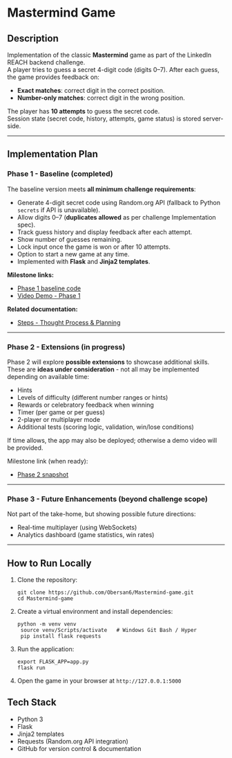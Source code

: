 # Mastermind Game

## Description
Implementation of the classic **Mastermind** game as part of the LinkedIn REACH backend challenge.  
A player tries to guess a secret 4-digit code (digits 0–7). After each guess, the game provides feedback on:
- **Exact matches**: correct digit in the correct position.
- **Number-only matches**: correct digit in the wrong position.

The player has **10 attempts** to guess the secret code.  
Session state (secret code, history, attempts, game status) is stored server-side.

---

## Implementation Plan

### Phase 1 - Baseline (completed)
The baseline version meets **all minimum challenge requirements**:

- Generate 4-digit secret code using Random.org API (fallback to Python `secrets` if API is unavailable).  
- Allow digits 0–7 (**duplicates allowed** as per challenge Implementation spec).  
- Track guess history and display feedback after each attempt.  
- Show number of guesses remaining.  
- Lock input once the game is won or after 10 attempts.  
- Option to start a new game at any time.  
- Implemented with **Flask** and **Jinja2 templates**.

**Milestone links:**
- [Phase 1 baseline code](https://github.com/Obersan6/Mastermind-game/tree/phase-1)  
- [Video Demo - Phase 1](https://youtube.com)  

**Related documentation:**
- [Steps - Thought Process & Planning](docs/steps-thoughtprocess.md)  

---

### Phase 2 - Extensions (in progress)
Phase 2 will explore **possible extensions** to showcase additional skills.  
These are **ideas under consideration** - not all may be implemented depending on available time:

- Hints  
- Levels of difficulty (different number ranges or hints)  
- Rewards or celebratory feedback when winning  
- Timer (per game or per guess)  
- 2-player or multiplayer mode  
- Additional tests (scoring logic, validation, win/lose conditions)  

If time allows, the app may also be deployed; otherwise a demo video will be provided.

Milestone link (when ready):  
- [Phase 2 snapshot](https://github.com/Obersan6/Mastermind-game/tree/phase-2)

---

### Phase 3 - Future Enhancements (beyond challenge scope)
Not part of the take-home, but showing possible future directions:

- Real-time multiplayer (using WebSockets)  
- Analytics dashboard (game statistics, win rates)  

---

## How to Run Locally

1. Clone the repository:
   ```
   git clone https://github.com/Obersan6/Mastermind-game.git
   cd Mastermind-game
   ```
2. Create a virtual environment and install dependencies:
   ```
   python -m venv venv
    source venv/Scripts/activate   # Windows Git Bash / Hyper
    pip install flask requests
   ```
3. Run the application:
   ```
   export FLASK_APP=app.py
   flask run
   ```
4. Open the game in your browser at `http://127.0.0.1:5000`

## Tech Stack

- Python 3
- Flask
- Jinja2 templates
- Requests (Random.org API integration)
- GitHub for version control & documentation

<!-- # DB docs (reference)

The app uses SQLAlchemy models as the source of truth and can create tables via `create_db.py`.
These SQL files are for reference and optional local usage.

## Option A (recommended for assignment)
Use SQLAlchemy to create tables:
1. Ensure .env has DATABASE_URL set (postgresql+psycopg://.../mastermind_db)
2. Run: -->

